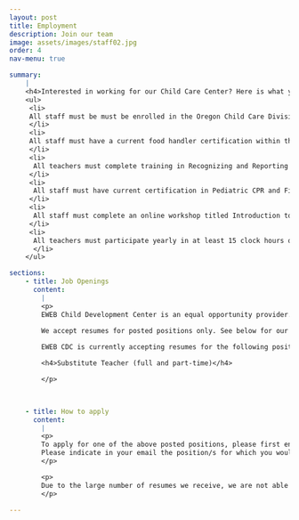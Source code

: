 ```yaml
---
layout: post
title: Employment
description: Join our team
image: assets/images/staff02.jpg
order: 4
nav-menu: true

summary:
    |
    <h4>Interested in working for our Child Care Center? Here is what you need to know!</h4>
    <ul>
     <li>
     All staff must be must be enrolled in the Oregon Child Care Division's Central Background Registry prior to employment.
     </li>
     <li>
     All staff must have a current food handler certification within the first 30 days of employment.﻿
     </li>
     <li>
      All teachers must complete training in Recognizing and Reporting Child Abuse and Neglect within the first 90 days of employment.
     </li>
     <li>
      All staff must have current certification in Pediatric CPR and First Aid within the first 90 days of employment.
     </li>
     <li>
      All staff must complete an online workshop titled Introduction to Child Care Health & Safety within the first 30 days of employment.
     </li>
     <li>
      All teachers must participate yearly in at least 15 clock hours of training or education related to child care, of which at least eight clock hours shall be in child development or early childhood education.
      </li>
    </ul>

sections:
    - title: Job Openings
      content:
        |
        <p>
        EWEB Child Development Center is an equal opportunity provider.
        
        We accept resumes for posted positions only. See below for our current openings.

        EWEB CDC is currently accepting resumes for the following positions:

        <h4>Substitute Teacher (full and part-time)</h4>

        </p>

 

    - title: How to apply 
      content:
        |
        <p>
        To apply for one of the above posted positions, please first ensure you meet the qualifications by reviewing the job annoucements above. Submit your resume and three professional references to <b>jobs@ewebcdc.com</b>
        Please indicate in your email the position/s for which you would like to be considered.
        </p>

        <p>
        Due to the large number of resumes we receive, we are not able to contact all applicants directly. If you are selected for an interview, you will be contacted by phone after the closing date.
        </p>

---
```

